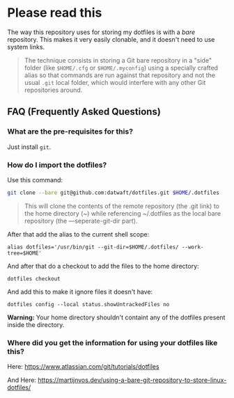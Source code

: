 # Please read this

The way this repository uses for storing my dotfiles is with a _bare_ repository. This makes it very easily clonable, and it doesn't need to use system links.

> The technique consists in storing a Git bare repository in a "side" folder (like `$HOME/.cfg` or `$HOME/.myconfig`) using a specially crafted alias so that commands are run against that repository and not the usual `.git` local folder, which would interfere with any other Git repositories around.

## FAQ (Frequently Asked Questions)

### What are the pre-requisites for this?

Just install `git`.

### How do I import the dotfiles?

Use this command:

```bash
git clone --bare git@github.com:datwaft/dotfiles.git $HOME/.dotfiles
```

> This will clone the contents of the remote repository (the .git link) to the home directory (~) while referencing ~/.dotfiles as the local bare repository (the —seperate-git-dir part).

After that add the alias to the current shell scope:

```
alias dotfiles='/usr/bin/git --git-dir=$HOME/.dotfiles/ --work-tree=$HOME'
```

And after that do a checkout to add the files to the home directory:

```
dotfiles checkout
```

And add this to make it ignore files it doesn't have:

```
dotfiles config --local status.showUntrackedFiles no
```

**Warning:** Your home directory shouldn't containt any of the dotfiles present inside the directory.

### Where did you get the information for using your dotfiles like this?

Here: https://www.atlassian.com/git/tutorials/dotfiles

And Here: https://martijnvos.dev/using-a-bare-git-repository-to-store-linux-dotfiles/
